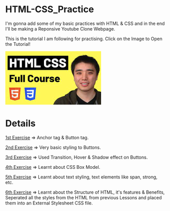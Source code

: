 # HTML-CSS_Practice

I'm gonna add some of my basic practices with HTML & CSS and in the end I'll be making a Reponsive Youtube Clone Webpage.

This is the tutorial I am following for practising. Click on the Image to Open the Tutorial!

[![HTML_CSS_PRACTICE](img/download.jpg)](https://www.youtube.com/watch?v=G3e-cpL7ofc)

# Details

[1st Exercise](https://github.com/git-ritesh/HTML-CSS_Practice/tree/master/Lesson%201) => Anchor tag & Button tag.

[2nd Exercise](https://github.com/git-ritesh/HTML-CSS_Practice/tree/master/Lesson%202) => Very basic styling to Buttons.

[3rd Exercise](https://github.com/git-ritesh/HTML-CSS_Practice/tree/master/Lesson%203) => Used Transition, Hover & Shadow effect on Buttons.

[4th Exercise](https://github.com/git-ritesh/HTML-CSS_Practice/tree/master/Lesson%204) => Learnt about CSS Box Model.

[5th Exercise](https://github.com/git-ritesh/HTML-CSS_Practice/tree/master/Lesson%205) => Learnt about text styling, text elements like span, strong, etc.

[6th Exercise](https://github.com/git-ritesh/HTML-CSS_Practice/tree/master/Lesson%206) => Learnt about the Structure of HTML, it's features & Benefits, Seperated all the styles from the HTML from previous Lessons and placed them into an External Stylesheet CSS file.